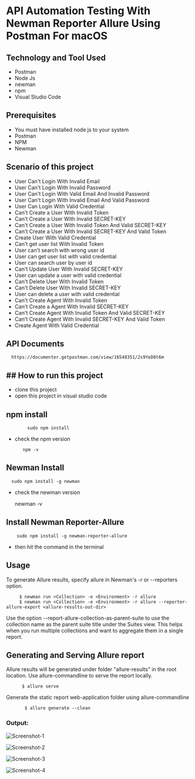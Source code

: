 # API Automation Testing With Newman Reporter Allure Using Postman For macOS


## Technology and Tool Used
- Postman
- Node Js
- newman
- npm
- Visual Studio Code

## Prerequisites

- You must have installed node js to your system
- Postman
- NPM
- Newman

## Scenario of this project

- User Can't Login With Invalid Email
- User Can't Login With Invalid Password
- User Can't Login With Valid Email And Invalid Password
- User Can't Login With  Invalid Email And Valid Password
- User Can Login With Valid Credential
- Can't Create a User With Invalid Token
- Can't Create a User With Invalid SECRET-KEY
- Can't Create a User With Invalid Token And Valid  SECRET-KEY
- Can't Create a User With Invalid SECRET-KEY And Valid Token
- Create User With Valid Credential
- Can't get user list  With Invalid Token
- User can't search with wrong user id
- User can get user list with valid credential
- User can search user by user id
- Can't Update User With Invalid SECRET-KEY
- User can update a user with valid credential
- Can't Delete User  With Invalid Token
- Can't Delete User  With Invalid SECRET-KEY
- User can delete a user with valid credential
- Can't Create  Agent With Invalid Token
- Can't Create a Agent With Invalid SECRET-KEY
- Can't Create Agent With Invalid Token And Valid  SECRET-KEY
- Can't Create Agent With Invalid SECRET-KEY And Valid Token
- Create Agent With Valid Credential

## API Documents



      https://documenter.getpostman.com/view/16548351/2s9YeD8t6m


## ## How to run this project

- clone this project
- open this project in visual studio code

## npm install

            sudo npm install
- check the npm version

         npm -v
  
## Newman Install

      sudo npm install -g newman
  
- check the newman version

    newman -v

## Install Newman Reporter-Allure

        sudo npm install -g newman-reporter-allure

  - then hit the command in the terminal

## Usage

  To generate Allure results, specify allure in Newman's -r or --reporters option.

         $ newman run <Collection> -e <Environment> -r allure
         $ newman run <Collection> -e <Environment> -r allure --reporter-allure-export <allure-results-out-dir>
  Use the option --report-allure-collection-as-parent-suite to use the collection name as the parent suite title under the Suites view. This helps when you run multiple collections and want to aggregate them in a single report.

## Generating and Serving Allure report

Allure results will be generated under folder "allure-results" in the root location. Use allure-commandline to serve the report locally.

          $ allure serve

Generate the static report web-application folder using allure-commandline

           $ allure generate --clean
 ### Output: 

![Screenshot-1](https://github.com/Mamun104/api-automation-testing-with-newman-reporter-allure-using-postman/assets/78067017/9d14d439-c52c-4445-9a9a-ce896e915b80)


![Screenshot-2](https://github.com/Mamun104/api-automation-testing-with-newman-reporter-allure-using-postman/assets/78067017/1dc83ef2-841f-4d29-a492-a53f6b75af7b)


![Screenshot-3](https://github.com/Mamun104/api-automation-testing-with-newman-reporter-allure-using-postman/assets/78067017/50b9cffe-acf2-4289-8f66-7c86d2379a4b)

![Screenshot-4](https://github.com/Mamun104/api-automation-testing-with-newman-reporter-allure-using-postman/assets/78067017/06331206-a7e5-4f72-9454-e02b979eb856)
